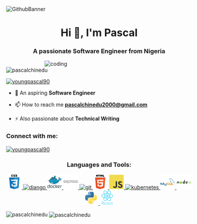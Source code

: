 ![GithubBanner](https://user-images.githubusercontent.com/99515673/229996002-7895c956-76e0-4473-bb41-8e6b89b27068.jpg)

<h1 align="center">Hi 👋, I'm Pascal</h1>
<h3 align="center">A passionate Software Engineer from Nigeria</h3>

<img align="right" alt="coding" width="400" src="https://media1.giphy.com/media/qgQUggAC3Pfv687qPC/giphy.gif?cid=ecf05e47vrpmnsjtpaahe5m26st8sr92bp3f4lpaxxby1laa&rid=giphy.gif&ct=g">

<p align="left"> <img src="https://komarev.com/ghpvc/?username=pascalchinedu&label=Profile%20views&color=0e75b6&style=flat" alt="pascalchinedu" /> </p>

<p align="left"> <a href="https://twitter.com/youngpascal90" target="blank"><img src="https://img.shields.io/twitter/follow/youngpascal90?logo=twitter&style=for-the-badge" alt="youngpascal90" /></a> </p>

- 🌱 An aspiring **Software Engineer**

- 📫 How to reach me **pascalchinedu2000@gmail.com**

- ⚡ Also passionate about **Technical Writing**

<h3 align="left">Connect with me:</h3>
<p align="left">
<a href="https://twitter.com/youngpascal90" target="blank"><img align="center" src="https://raw.githubusercontent.com/rahuldkjain/github-profile-readme-generator/master/src/images/icons/Social/twitter.svg" alt="youngpascal90" height="30" width="40" /></a>
</p>

<h3 align="center">Languages and Tools:</h3>
<p align="center"> <a href="https://www.w3schools.com/css/" target="_blank" rel="noreferrer"> <img src="https://raw.githubusercontent.com/devicons/devicon/master/icons/css3/css3-original-wordmark.svg" alt="css3" width="40" height="40"/> </a> <a href="https://www.djangoproject.com/" target="_blank" rel="noreferrer"> <img src="https://cdn.worldvectorlogo.com/logos/django.svg" alt="django" width="40" height="40"/> </a> <a href="https://www.docker.com/" target="_blank" rel="noreferrer"> <img src="https://raw.githubusercontent.com/devicons/devicon/master/icons/docker/docker-original-wordmark.svg" alt="docker" width="40" height="40"/> </a> <a href="https://expressjs.com" target="_blank" rel="noreferrer"> <img src="https://raw.githubusercontent.com/devicons/devicon/master/icons/express/express-original-wordmark.svg" alt="express" width="40" height="40"/> </a> <a href="https://git-scm.com/" target="_blank" rel="noreferrer"> <img src="https://www.vectorlogo.zone/logos/git-scm/git-scm-icon.svg" alt="git" width="40" height="40"/> </a> <a href="https://www.w3.org/html/" target="_blank" rel="noreferrer"> <img src="https://raw.githubusercontent.com/devicons/devicon/master/icons/html5/html5-original-wordmark.svg" alt="html5" width="40" height="40"/> </a> <a href="https://developer.mozilla.org/en-US/docs/Web/JavaScript" target="_blank" rel="noreferrer"> <img src="https://raw.githubusercontent.com/devicons/devicon/master/icons/javascript/javascript-original.svg" alt="javascript" width="40" height="40"/> </a> <a href="https://kubernetes.io" target="_blank" rel="noreferrer"> <img src="https://www.vectorlogo.zone/logos/kubernetes/kubernetes-icon.svg" alt="kubernetes" width="40" height="40"/> </a> <a href="https://www.mysql.com/" target="_blank" rel="noreferrer"> <img src="https://raw.githubusercontent.com/devicons/devicon/master/icons/mysql/mysql-original-wordmark.svg" alt="mysql" width="40" height="40"/> </a> <a href="https://nodejs.org" target="_blank" rel="noreferrer"> <img src="https://raw.githubusercontent.com/devicons/devicon/master/icons/nodejs/nodejs-original-wordmark.svg" alt="nodejs" width="40" height="40"/> </a> <a href="https://www.python.org" target="_blank" rel="noreferrer"> <img src="https://raw.githubusercontent.com/devicons/devicon/master/icons/python/python-original.svg" alt="python" width="40" height="40"/> </a> <a href="https://reactjs.org/" target="_blank" rel="noreferrer"> <img src="https://raw.githubusercontent.com/devicons/devicon/master/icons/react/react-original-wordmark.svg" alt="react" width="40" height="40"/> </a> </p>

<p><img align="left" src="https://github-readme-stats.vercel.app/api/top-langs?username=pascalchinedu&show_icons=true&locale=en&layout=compact" alt="pascalchinedu" /></p>

<p>&nbsp;<img align="center" src="https://github-readme-stats.vercel.app/api?username=pascalchinedu&show_icons=true&locale=en" alt="pascalchinedu" /></p>

